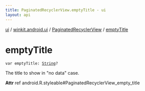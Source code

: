 ```yaml
---
title: PaginatedRecyclerView.emptyTitle - ui
layout: api
---
```


<div class='api-docs-breadcrumbs'><a href="../../index.html">ui</a> / <a href="../index.html">winkit.android.ui</a> / <a href="index.html">PaginatedRecyclerView</a> / <a href="./empty-title.html">emptyTitle</a></div>

# emptyTitle

<div class="signature"><code><span class="keyword">var </span><span class="identifier">emptyTitle</span><span class="symbol">: </span><a href="https://kotlinlang.org/api/latest/jvm/stdlib/kotlin/-string/index.html"><span class="identifier">String</span></a><span class="symbol">?</span></code></div>

The title to show in "no data" case.

**Attr**
ref android.R.styleable#PaginatedRecyclerView_empty_title

